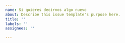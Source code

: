 ```yaml
---
name: Si quieres decirnos algo nuevo
about: Describe this issue template's purpose here.
title: ''
labels: ''
assignees: ''

---
```



